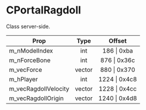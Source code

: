 # CPortalRagdoll

Class server-side.

|Prop|Type|Offset|
|---|:-:|:-:|
|m_nModelIndex|int|186 \| 0xba|
|m_nForceBone|int|876 \| 0x36c|
|m_vecForce|vector|880 \| 0x370|
|m_hPlayer|int|1224 \| 0x4c8|
|m_vecRagdollVelocity|vector|1228 \| 0x4cc|
|m_vecRagdollOrigin|vector|1240 \| 0x4d8|
